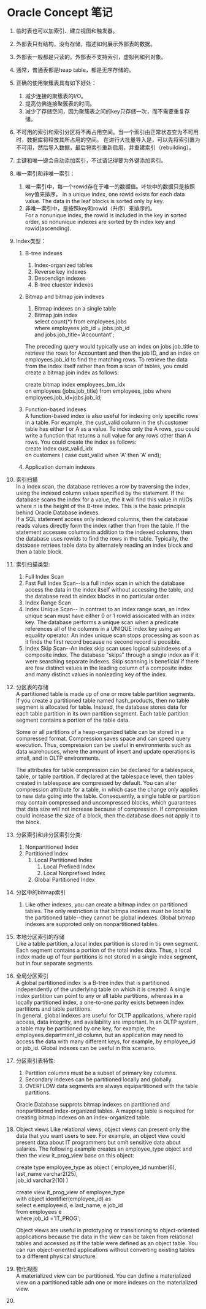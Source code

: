 Oracle Concept 笔记
===

1. 临时表也可以加索引、建立视图和触发器。  
2. 外部表只有结构，没有存储，描述如何展示外部表的数据。   
3. 外部表一般都是只读的。外部表不支持索引，虚拟列和列对象。   
4.  通常，普通表都是heap table，都是无序存储的。   
5. 正确的使用聚簇表具有如下好处：    
	1. 减少连接的聚簇表的I/O。  
	2. 提高仿佛连接聚簇表的时间。  
	3. 减少了存储空间，因为聚簇表之间的key只存储一次，而不需要重复存储。  

6. 不可用的索引和索引分区将不再占用空间。当一个索引由正常状态变为不可用时，数据库将释放其所占用的空间。   在进行大批量导入是，可以先将索引置为不可用，然后导入数据，最后将索引重新启用，并重建索引（rebuilding）。  

7. 主键和唯一键会自动添加索引，不过请记得要为外键添加索引。

8. 唯一索引和非唯一索引： 
	1. 唯一索引中，每一个rowid存在于唯一的数据值。叶块中的数据只是按照key值来排序。 
	in a unique index, one rowid exists for each data value. The data in the leaf blocks is sorted only by key. 
	2. 非唯一索引中，是按照key和rowid（升序）来排序的。  
	For a nonunique index, the rowid is included in the key in sorted order, so nonunique indexes are sorted by th index key and rowid(ascending).  

9. Index类型：  
	1. B-tree indexes  
		1. Index-organized tables 
		2. Reverse key indexes  
		3. Descendign indexes  
		4. B-tree cluester indexes  
	2. Bitmap and bitmap join indexes  
		1. Bitmap indexes on a single table  
		2. Bitmap join index  
		select count(*) 
		from employees,jobs  
		where employees.job_id = jobs.job_id  
		and jobs.job_title='Accountant';  

		The preceding query would typically use an index on jobs.job_title to retrieve the rows for Accountant and then the job ID, and an index on employees.job_id to find the matching rows. To retrieve the data from the index itself rather than from a scan of tables, you could create a bitmap join index as follows:  

		create bitmap index employees_bm_idx  
		on employees (jobs.job_title)
		from employees, jobs
		where employees.job_id=jobs.job_id;
	3. Function-based indexes  
		A function-based index is also useful for indexing only specific rows in a table. For example, the cust_valid column in the sh.customer table has either I or A as a value. To index only the A rows, you could write a function that returns a null value for any rows other than A rows. You could create the index as follows:  
		create index cust_valid_idx  
		on customers ( case cust_valid when 'A' then 'A' end);  
	4. Application domain indexes  

10. 索引扫描  
	In a index scan, the database retrieves a row by traversing the index, using the indexed column values specified by the statement. If the database scans the index for a value, the it will find this value in nI/Os where n is the height of the B-tree index. This is the basic principle behind Oracle Database indexes.  
	If a SQL statement access only indexed columns, then the database reads values directly form the index rather than from the table. If the statement accesses columns in addition to the indexed columns, then the database uses rowids to find the rows in the table. Typically, the database retriees table data by alternately reading an index block and then a table block.  

11. 索引扫描类型:  
	1. Full Index Scan
	2. Fast Full Index Scan--is a full index scan in which the database access the data in the index itself without accessing the table, and the database read th eindex blocks in no particular order.    
	3. Index Range Scan  
	4. Index Unique Scan-- In contrast to an index range scan, an index unique scan must have either 0 or 1 rowid assoicated with an index key. The database performs a unique scan when a predicate references all of the columns in a UNIQUE index key using an equality operator. An index unique scan stops processing as soon as it finds the first record because no second record is poosible.   
	5. Index Skip Scan--An index skip scan uses logical subindexes of a composite index. The database "skips" through a single index as if it were searching separate indexes. Skip scanning is beneficial if there are few distinct values in the leading column of a composite index and many distinct values in nonleading key of the index.  

12. 分区表的存储  
	A partitioned table is made up of one or more table partition segments. If you create a partitioned table named hash_products, then no table segment is allocated for table. Instead, the database stores data for each table partition in its own partition segment. Each table partition segment contains a portion of the table data.  

	Some or all partitions of a heap-organized table can be stored in a compressed format. Compression saves space and can speed query execution. Thus, compression can be useful in environments such as data warehouses, where the amount of insert and update operations is small, and in OLTP environments.  

	The attributes for table compression can be declared for a tablespace, table, or table partition. If declared at the tablespace level, then tables created in tablespace are compressed by default. You can alter compression attribute for a table, in which case the change only applies to new data going into the table. Consequently, a single table or partition may contain compressed and uncompressed blocks, which guarantees that data size will not increase because of compression. If compression could increase the size of a block, then the database does not apply it to the block.  

13. 分区索引和非分区索引分类:  
	1. Nonpartitioned Index 
	2. Partitioned Index 
		1. Local Partitioned Index
			1. Local Prefixed Index
			2. Local Nonprefixed Index
		2. Global Partitioned Index 

14. 分区中的bitmap索引  
	1. Like other indexes, you can create a bitmap index on partitioned tables. The only restriction is that bitmpa indexes must be local to the partitioned table--they cannot be global indexes. Global bitmap indexes are supproted only on nonpartitioned tables. 

15. 本地分区索引的存储  
	Like a table partition, a local index partition is stored in tis own segment. Each segment contains a portion of the total index data. Thus, a local index made up of four partitions is not stored in a single index segment, but in four separate segments.  

16. 全局分区索引  
	A global partitioned index is a B-tree index that is partitioned independently of the underlying table on which it is created. A single index partition can point to any or all table partitions, whereas in a locally partitioned index, a one-to-one parity exists between index partitions and table partitions.  
	In general, global indexes are useful for OLTP applications, where rapid access, data integrity, and availability are important. In an OLTP system, a table may be partitioned by one key, for example, the employees.department_id column, but an application may need to access the data with many different keys, for example, by employee_id or job_id. Global indexes can be useful in this scenario.  

17. 分区索引表特性:  
	1. Partition columns must be a subset of primary key columns.  
	2. Secondary indexes can be partitioned locally and globally.  
	3. OVERFLOW data segments are always equipartitioned with the table partitions.  

	Oracle Database supprots bitmap indexes on partitioned and nonpartitioned index-organized tables. A mapping table is required for creating bitmap indexes on an index-organized table.

18. Object views 
	Like relational views, object views can present only the data that you want users to see. For example, an object view could present data about IT programmers but omit sensitive data about salaries. The following example creates an employee_type object and then the view it_prog_view base on this object:  

	create type employee_type as object
	(
		employee_id number(6),  
		last_name 	varchar2(25),   
		job_id		varchar2(10)
	)  

	create view it_prog_view of employee_type  
		with object identifier(employee_id) as  
	select e.employeeid, e.last_name, e.job_id  
	from employees e  
	where job_id ='IT_PROG';  

	Object views are useful in prototyping or transitioning to object-oriented applications because the data in the view can be taken from relational tables and accessed as if the table were defined as an object table. You can run object-oriented applications without converting existing tables to a different physical structure.  

19. 物化视图  
	A materialized view can be partitioned. You can define a materialized view on a partitioned table adn one or more indexes on the materialized view.  

	
20. 




